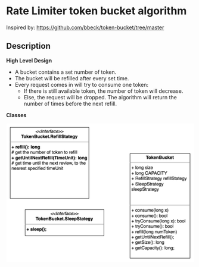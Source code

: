 # Rate Limiter token bucket algorithm

Inspired by: https://github.com/bbeck/token-bucket/tree/master

## Description

**High Level Design**
- A bucket contains a set number of token.
- The bucket will be refilled after every set time.
- Every request comes in will try to consume one token:
  - If there is still available token, the number of token will decrease.
  - Else, the request will be dropped. The algorithm will return the number of times before the next refill.

**Classes**

![Token Bucket Algorithm](./img/TokenBucketAlgorithm.png)
